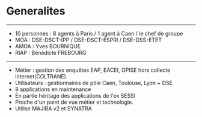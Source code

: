 # Generalites

---

- 10 personnes : 8 agents à Paris / 1 agent à Caen / le chef de groupe
- MOA : DSE-DSCT-IPP / DSE-DSCT-ESPRI / DSE-DSS-ETET
- AMOA : Yves BOURNIQUE
- RIAP : Bénédicte FREBOURG

---

- Métier : gestion des enquêtes EAP, EACEI, OPISE hors collecte internet(COLTRANE). 
- Utilisateurs : gestionnaires de pôle Caen, Toulouse, Lyon + DSE
- 8 applications en maintenance
- En partie héritage des applications de l'ex SESSI
- Proche d'un point de vue métier et technologie.
- Utilise MAJIBA v2 et SYNATRA

